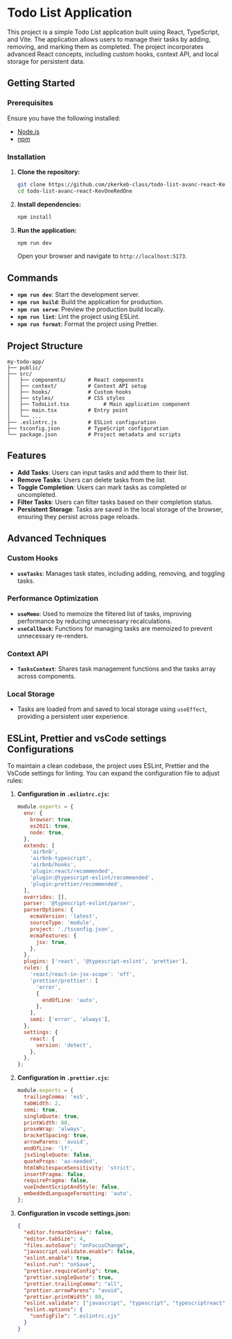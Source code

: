 # Todo List Application

This project is a simple Todo List application built using React, TypeScript,
and Vite. The application allows users to manage their tasks by adding,
removing, and marking them as completed. The project incorporates advanced React
concepts, including custom hooks, context API, and local storage for persistent
data.

## Getting Started

### Prerequisites

Ensure you have the following installed:

- [Node.js](https://nodejs.org/)
- [npm](https://www.npmjs.com/)

### Installation

1. **Clone the repository:**

   ```bash
   git clone https://github.com/zkerkeb-class/todo-list-avanc-react-KevOneRedOne
   cd todo-list-avanc-react-KevOneRedOne
   ```

2. **Install dependencies:**

   ```bash
   npm install
   ```

3. **Run the application:**

   ```bash
   npm run dev
   ```

   Open your browser and navigate to `http://localhost:5173`.

## Commands

- **`npm run dev`**: Start the development server.
- **`npm run build`**: Build the application for production.
- **`npm run serve`**: Preview the production build locally.
- **`npm run lint`**: Lint the project using ESLint.
- **`npm run format`**: Format the project using Prettier.

## Project Structure

```
my-todo-app/
├── public/
├── src/
│   ├── components/       # React components
│   ├── context/          # Context API setup
│   ├── hooks/            # Custom hooks
│   ├── styles/           # CSS styles
│   ├── TodoList.tsx           # Main application component
│   ├── main.tsx          # Entry point
│   └── ...
├── .eslintrc.js          # ESLint configuration
├── tsconfig.json         # TypeScript configuration
└── package.json          # Project metadata and scripts
```

## Features

- **Add Tasks**: Users can input tasks and add them to their list.
- **Remove Tasks**: Users can delete tasks from the list.
- **Toggle Completion**: Users can mark tasks as completed or uncompleted.
- **Filter Tasks**: Users can filter tasks based on their completion status.
- **Persistent Storage**: Tasks are saved in the local storage of the browser,
  ensuring they persist across page reloads.

## Advanced Techniques

### Custom Hooks

- **`useTasks`**: Manages task states, including adding, removing, and toggling
  tasks.

### Performance Optimization

- **`useMemo`**: Used to memoize the filtered list of tasks, improving
  performance by reducing unnecessary recalculations.
- **`useCallback`**: Functions for managing tasks are memoized to prevent
  unnecessary re-renders.

### Context API

- **`TasksContext`**: Shares task management functions and the tasks array
  across components.

### Local Storage

- Tasks are loaded from and saved to local storage using `useEffect`, providing
  a persistent user experience.

## ESLint, Prettier and vsCode settings Configurations

To maintain a clean codebase, the project uses ESLint, Prettier and the VsCode
settings for linting. You can expand the configuration file to adjust rules:

1. **Configuration in `.eslintrc.cjs`:**

   ```javascript
   module.exports = {
     env: {
       browser: true,
       es2021: true,
       node: true,
     },
     extends: [
       'airbnb',
       'airbnb-typescript',
       'airbnb/hooks',
       'plugin:react/recommended',
       'plugin:@typescript-eslint/recommended',
       'plugin:prettier/recommended',
     ],
     overrides: [],
     parser: '@typescript-eslint/parser',
     parserOptions: {
       ecmaVersion: 'latest',
       sourceType: 'module',
       project: './tsconfig.json',
       ecmaFeatures: {
         jsx: true,
       },
     },
     plugins: ['react', '@typescript-eslint', 'prettier'],
     rules: {
       'react/react-in-jsx-scope': 'off',
       'prettier/prettier': [
         'error',
         {
           endOfLine: 'auto',
         },
       ],
       semi: ['error', 'always'],
     },
     settings: {
       react: {
         version: 'detect',
       },
     },
   };
   ```

2. **Configuration in `.prettier.cjs`:**

   ```javascript
   module.exports = {
     trailingComma: 'es5',
     tabWidth: 2,
     semi: true,
     singleQuote: true,
     printWidth: 80,
     proseWrap: 'always',
     bracketSpacing: true,
     arrowParens: 'avoid',
     endOfLine: 'lf',
     jsxSingleQuote: false,
     quoteProps: 'as-needed',
     htmlWhitespaceSensitivity: 'strict',
     insertPragma: false,
     requirePragma: false,
     vueIndentScriptAndStyle: false,
     embeddedLanguageFormatting: 'auto',
   };
   ```

3. **Configuration in vscode settings.json:**
   ```json
   {
     "editor.formatOnSave": false,
     "editor.tabSize": 4,
     "files.autoSave": "onFocusChange",
     "javascript.validate.enable": false,
     "eslint.enable": true,
     "eslint.run": "onSave",
     "prettier.requireConfig": true,
     "prettier.singleQuote": true,
     "prettier.trailingComma": "all",
     "prettier.arrowParens": "avoid",
     "prettier.printWidth": 80,
     "eslint.validate": ["javascript", "typescript", "typescriptreact"],
     "eslint.options": {
       "configFile": ".eslintrc.cjs"
     }
   }
   ```
